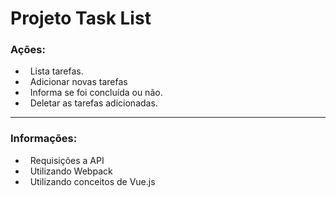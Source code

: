 
<h1> Projeto Task List</h1>

<h3>Ações: </h3>

- &nbsp; Lista tarefas.
- &nbsp; Adicionar novas tarefas  
- &nbsp; Informa se foi concluída ou não. 
- &nbsp; Deletar as tarefas adicionadas. 
<hr>

<h3> Informações:</h3>

- &nbsp;   Requisições a API
-  &nbsp;   Utilizando Webpack
- &nbsp;   Utilizando conceitos de Vue.js
